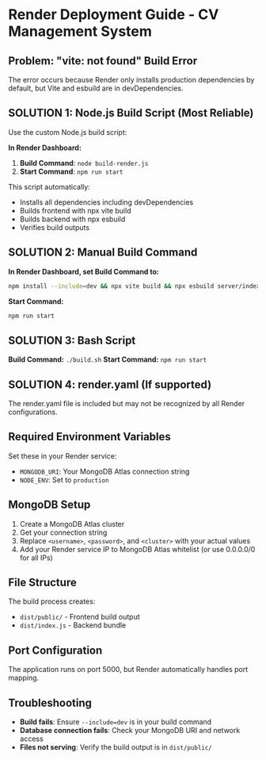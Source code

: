 # Render Deployment Guide - CV Management System

## Problem: "vite: not found" Build Error

The error occurs because Render only installs production dependencies by default, but Vite and esbuild are in devDependencies.

## SOLUTION 1: Node.js Build Script (Most Reliable)

Use the custom Node.js build script:

**In Render Dashboard:**
1. **Build Command**: `node build-render.js`
2. **Start Command**: `npm run start`

This script automatically:
- Installs all dependencies including devDependencies
- Builds frontend with npx vite build
- Builds backend with npx esbuild
- Verifies build outputs

## SOLUTION 2: Manual Build Command

**In Render Dashboard, set Build Command to:**
```bash
npm install --include=dev && npx vite build && npx esbuild server/index.ts --platform=node --packages=external --bundle --format=esm --outdir=dist
```

**Start Command:**
```bash
npm run start
```

## SOLUTION 3: Bash Script

**Build Command:** `./build.sh`
**Start Command:** `npm run start`

## SOLUTION 4: render.yaml (If supported)

The render.yaml file is included but may not be recognized by all Render configurations.

## Required Environment Variables

Set these in your Render service:

- `MONGODB_URI`: Your MongoDB Atlas connection string
- `NODE_ENV`: Set to `production`

## MongoDB Setup

1. Create a MongoDB Atlas cluster
2. Get your connection string
3. Replace `<username>`, `<password>`, and `<cluster>` with your actual values
4. Add your Render service IP to MongoDB Atlas whitelist (or use 0.0.0.0/0 for all IPs)

## File Structure

The build process creates:
- `dist/public/` - Frontend build output
- `dist/index.js` - Backend bundle

## Port Configuration

The application runs on port 5000, but Render automatically handles port mapping.

## Troubleshooting

- **Build fails**: Ensure `--include=dev` is in your build command
- **Database connection fails**: Check your MongoDB URI and network access
- **Files not serving**: Verify the build output is in `dist/public/`
